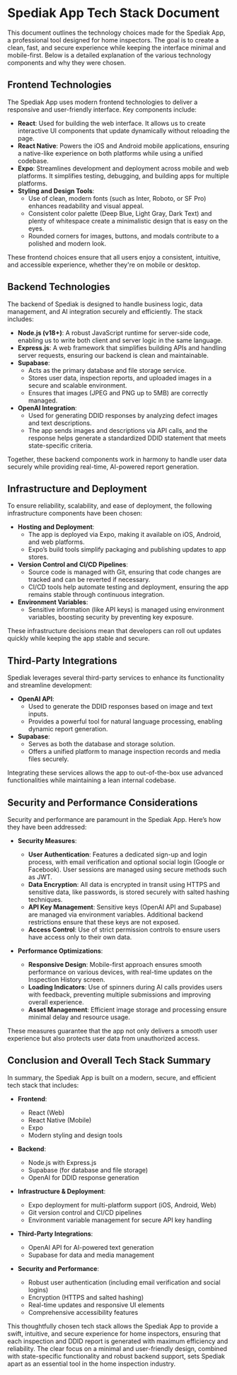 # Spediak App Tech Stack Document

This document outlines the technology choices made for the Spediak App, a professional tool designed for home inspectors. The goal is to create a clean, fast, and secure experience while keeping the interface minimal and mobile-first. Below is a detailed explanation of the various technology components and why they were chosen.

## Frontend Technologies

The Spediak App uses modern frontend technologies to deliver a responsive and user-friendly interface. Key components include:

- **React**: Used for building the web interface. It allows us to create interactive UI components that update dynamically without reloading the page.
- **React Native**: Powers the iOS and Android mobile applications, ensuring a native-like experience on both platforms while using a unified codebase.
- **Expo**: Streamlines development and deployment across mobile and web platforms. It simplifies testing, debugging, and building apps for multiple platforms.
- **Styling and Design Tools**:
  - Use of clean, modern fonts (such as Inter, Roboto, or SF Pro) enhances readability and visual appeal.
  - Consistent color palette (Deep Blue, Light Gray, Dark Text) and plenty of whitespace create a minimalistic design that is easy on the eyes.
  - Rounded corners for images, buttons, and modals contribute to a polished and modern look.

These frontend choices ensure that all users enjoy a consistent, intuitive, and accessible experience, whether they're on mobile or desktop.

## Backend Technologies

The backend of Spediak is designed to handle business logic, data management, and AI integration securely and efficiently. The stack includes:

- **Node.js (v18+)**: A robust JavaScript runtime for server-side code, enabling us to write both client and server logic in the same language.
- **Express.js**: A web framework that simplifies building APIs and handling server requests, ensuring our backend is clean and maintainable.
- **Supabase**:
  - Acts as the primary database and file storage service.
  - Stores user data, inspection reports, and uploaded images in a secure and scalable environment.
  - Ensures that images (JPEG and PNG up to 5MB) are correctly managed.
- **OpenAI Integration**:
  - Used for generating DDID responses by analyzing defect images and text descriptions.
  - The app sends images and descriptions via API calls, and the response helps generate a standardized DDID statement that meets state-specific criteria.

Together, these backend components work in harmony to handle user data securely while providing real-time, AI-powered report generation.

## Infrastructure and Deployment

To ensure reliability, scalability, and ease of deployment, the following infrastructure components have been chosen:

- **Hosting and Deployment**:
  - The app is deployed via Expo, making it available on iOS, Android, and web platforms.
  - Expo’s build tools simplify packaging and publishing updates to app stores.
- **Version Control and CI/CD Pipelines**:
  - Source code is managed with Git, ensuring that code changes are tracked and can be reverted if necessary.
  - CI/CD tools help automate testing and deployment, ensuring the app remains stable through continuous integration.
- **Environment Variables**:
  - Sensitive information (like API keys) is managed using environment variables, boosting security by preventing key exposure.

These infrastructure decisions mean that developers can roll out updates quickly while keeping the app stable and secure.

## Third-Party Integrations

Spediak leverages several third-party services to enhance its functionality and streamline development:

- **OpenAI API**:
  - Used to generate the DDID responses based on image and text inputs.
  - Provides a powerful tool for natural language processing, enabling dynamic report generation.
- **Supabase**:
  - Serves as both the database and storage solution.
  - Offers a unified platform to manage inspection records and media files securely.

Integrating these services allows the app to out-of-the-box use advanced functionalities while maintaining a lean internal codebase.

## Security and Performance Considerations

Security and performance are paramount in the Spediak App. Here’s how they have been addressed:

- **Security Measures**:
  - **User Authentication**: Features a dedicated sign-up and login process, with email verification and optional social login (Google or Facebook). User sessions are managed using secure methods such as JWT.
  - **Data Encryption**: All data is encrypted in transit using HTTPS and sensitive data, like passwords, is stored securely with salted hashing techniques.
  - **API Key Management**: Sensitive keys (OpenAI API and Supabase) are managed via environment variables. Additional backend restrictions ensure that these keys are not exposed.
  - **Access Control**: Use of strict permission controls to ensure users have access only to their own data.

- **Performance Optimizations**:
  - **Responsive Design**: Mobile-first approach ensures smooth performance on various devices, with real-time updates on the Inspection History screen.
  - **Loading Indicators**: Use of spinners during AI calls provides users with feedback, preventing multiple submissions and improving overall experience.
  - **Asset Management**: Efficient image storage and processing ensure minimal delay and resource usage.

These measures guarantee that the app not only delivers a smooth user experience but also protects user data from unauthorized access.

## Conclusion and Overall Tech Stack Summary

In summary, the Spediak App is built on a modern, secure, and efficient tech stack that includes:

- **Frontend**:
  - React (Web)
  - React Native (Mobile)
  - Expo
  - Modern styling and design tools

- **Backend**:
  - Node.js with Express.js
  - Supabase (for database and file storage)
  - OpenAI for DDID response generation

- **Infrastructure & Deployment**:
  - Expo deployment for multi-platform support (iOS, Android, Web)
  - Git version control and CI/CD pipelines
  - Environment variable management for secure API key handling

- **Third-Party Integrations**:
  - OpenAI API for AI-powered text generation
  - Supabase for data and media management

- **Security and Performance**:
  - Robust user authentication (including email verification and social logins)
  - Encryption (HTTPS and salted hashing)
  - Real-time updates and responsive UI elements
  - Comprehensive accessibility features

This thoughtfully chosen tech stack allows the Spediak App to provide a swift, intuitive, and secure experience for home inspectors, ensuring that each inspection and DDID report is generated with maximum efficiency and reliability. The clear focus on a minimal and user-friendly design, combined with state-specific functionality and robust backend support, sets Spediak apart as an essential tool in the home inspection industry.